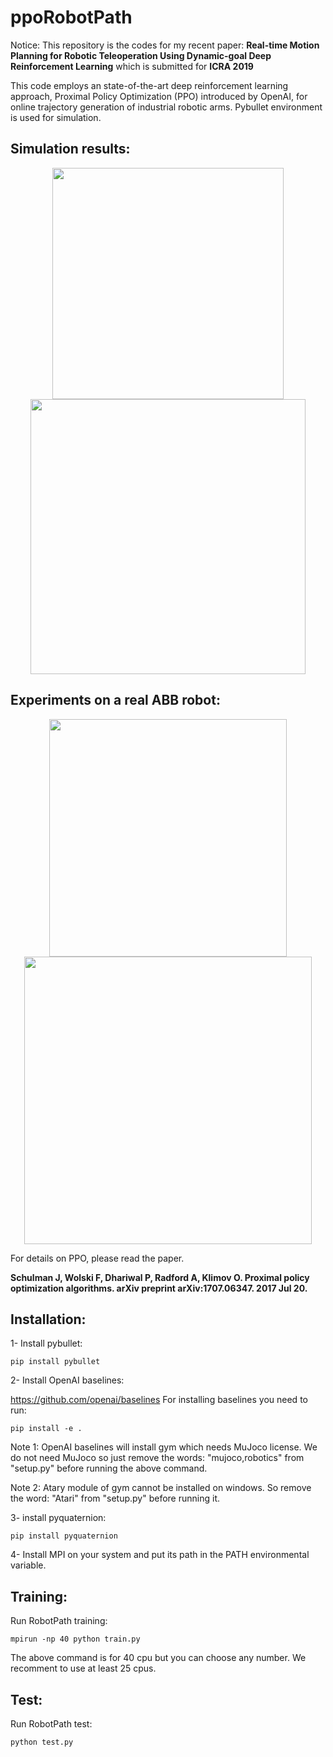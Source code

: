 # ppoRobotPath
Notice:
This repository is the codes for my recent paper: **Real-time Motion Planning for Robotic Teleoperation Using Dynamic-goal Deep Reinforcement Learning** which is submitted for **ICRA 2019**

This code employs an state-of-the-art deep reinforcement learning approach, Proximal Policy Optimization (PPO) introduced by OpenAI, for online trajectory generation of industrial robotic arms. Pybullet environment is used for simulation.

## Simulation results:

<p align="center">
    <img src="https://github.com/kavehkamali/ppoRobotPath/blob/master/train.gif" width="370">
    <img src="https://github.com/kavehkamali/ppoRobotPath/blob/master/test.gif" width="440">
</p>

## Experiments on a real ABB robot:

<p align="center">
    <img src="https://github.com/kavehkamali/ppoRobotPath/blob/master/experiment.jpg" width="380">
    <img src="https://github.com/kavehkamali/ppoRobotPath/blob/master/demo.gif" width="460">
</p>

For details on PPO, please read the paper.

**Schulman J, Wolski F, Dhariwal P, Radford A, Klimov O. Proximal policy optimization algorithms. arXiv preprint arXiv:1707.06347. 2017 Jul 20.**

## Installation:
1- Install pybullet:

```
pip install pybullet
```
2- Install OpenAI baselines:

https://github.com/openai/baselines
For installing baselines you need to run:

```
pip install -e .
```
Note 1: OpenAI baselines will install gym which needs MuJoco license. We do not need MuJoco so just remove the words: "mujoco,robotics" from "setup.py" before running the above command.

Note 2: Atary module of gym cannot be installed on windows. So remove the word: "Atari" from "setup.py" before running it.

3- install pyquaternion:

```
pip install pyquaternion
```
4- Install MPI on your system and put its path in the PATH environmental variable.

## Training:
Run RobotPath training:

```
mpirun -np 40 python train.py
```
The above command is for 40 cpu but you can choose any number. We recomment to use at least 25 cpus.


## Test:
Run RobotPath test:

```
python test.py
```
